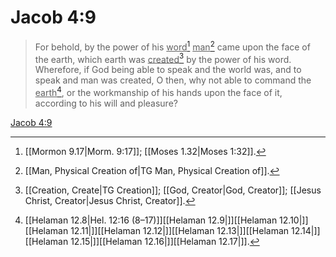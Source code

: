 # Jacob 4:9

> For behold, by the power of his <u>word</u>[^a] <u>man</u>[^b] came upon the face of the earth, which earth was <u>created</u>[^c] by the power of his word. Wherefore, if God being able to speak and the world was, and to speak and man was created, O then, why not able to command the <u>earth</u>[^d], or the workmanship of his hands upon the face of it, according to his will and pleasure?

[Jacob 4:9](https://www.churchofjesuschrist.org/study/scriptures/bofm/jacob/4?lang=eng&id=p9#p9)


[^a]: [[Mormon 9.17|Morm. 9:17]]; [[Moses 1.32|Moses 1:32]].  
[^b]: [[Man, Physical Creation of|TG Man, Physical Creation of]].  
[^c]: [[Creation, Create|TG Creation]]; [[God, Creator|God, Creator]]; [[Jesus Christ, Creator|Jesus Christ, Creator]].  
[^d]: [[Helaman 12.8|Hel. 12:16 (8–17)]][[Helaman 12.9|]][[Helaman 12.10|]][[Helaman 12.11|]][[Helaman 12.12|]][[Helaman 12.13|]][[Helaman 12.14|]][[Helaman 12.15|]][[Helaman 12.16|]][[Helaman 12.17|]].  
